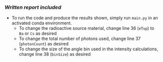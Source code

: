 ### *Written report included*

* To run the code and produce the results shown, simply run `main.py` in an activated conda environment.
    - To change the radioactive source material, change line 36 (`eTup`) to `Ba` or `Cs` as desired
    - To change the total number of photons used, change line 37 (`photonCount`) as desired
    - To change the size of the angle bin used in the intensity calculations, change line 38 (`binSize`) as desired

